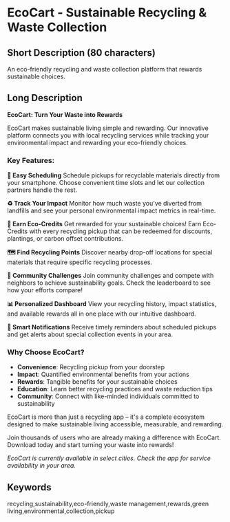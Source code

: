 # EcoCart - Sustainable Recycling & Waste Collection

## Short Description (80 characters)
An eco-friendly recycling and waste collection platform that rewards sustainable choices.

## Long Description

**EcoCart: Turn Your Waste into Rewards**

EcoCart makes sustainable living simple and rewarding. Our innovative platform connects you with local recycling services while tracking your environmental impact and rewarding your eco-friendly choices.

### Key Features:

**📱 Easy Scheduling**
Schedule pickups for recyclable materials directly from your smartphone. Choose convenient time slots and let our collection partners handle the rest.

**♻️ Track Your Impact**
Monitor how much waste you've diverted from landfills and see your personal environmental impact metrics in real-time.

**🌿 Earn Eco-Credits**
Get rewarded for your sustainable choices! Earn Eco-Credits with every recycling pickup that can be redeemed for discounts, plantings, or carbon offset contributions.

**🗺️ Find Recycling Points**
Discover nearby drop-off locations for special materials that require specific recycling processes.

**👥 Community Challenges**
Join community challenges and compete with neighbors to achieve sustainability goals. Check the leaderboard to see how your efforts compare!

**📊 Personalized Dashboard**
View your recycling history, impact statistics, and available rewards all in one place with our intuitive dashboard.

**🔔 Smart Notifications**
Receive timely reminders about scheduled pickups and get alerts about special collection events in your area.

### Why Choose EcoCart?

- **Convenience**: Recycling pickup from your doorstep
- **Impact**: Quantified environmental benefits from your actions
- **Rewards**: Tangible benefits for your sustainable choices
- **Education**: Learn better recycling practices and waste reduction tips
- **Community**: Connect with like-minded individuals committed to sustainability

EcoCart is more than just a recycling app – it's a complete ecosystem designed to make sustainable living accessible, measurable, and rewarding.

Join thousands of users who are already making a difference with EcoCart. Download today and start turning your waste into rewards!

*EcoCart is currently available in select cities. Check the app for service availability in your area.*

## Keywords
recycling,sustainability,eco-friendly,waste management,rewards,green living,environmental,collection,pickup 